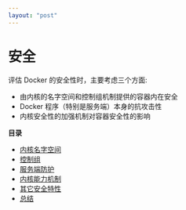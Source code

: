 ```yaml
---
layout: "post"
---
```


# 安全

评估 Docker 的安全性时，主要考虑三个方面:

* 由内核的名字空间和控制组机制提供的容器内在安全
* Docker 程序（特别是服务端）本身的抗攻击性
* 内核安全性的加强机制对容器安全性的影响

**目录**

* [内核名字空间](kernel_ns.html)
* [控制组](control_group.html)
* [服务端防护](daemon_sec.html)
* [内核能力机制](kernel_capability.html)
* [其它安全特性](other_feature.html)
* [总结](summary.html)
